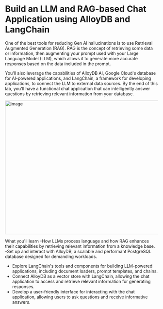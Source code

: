 # Build an LLM and RAG-based Chat Application using AlloyDB and LangChain

One of the best tools for reducing Gen AI hallucinations is to use Retrieval Augmented Generation (RAG). RAG is the concept of retrieving some data or information, then augmenting your prompt used with your Large Language Model (LLM), which allows it to generate more accurate responses based on the data included in the prompt.

You'll also leverage the capabilities of AlloyDB AI, Google Cloud's database for AI-powered applications, and LangChain, a framework for developing applications, to connect the LLM to external data sources. By the end of this lab, you'll have a functional chat application that can intelligently answer questions by retrieving relevant information from your database.

<img width="1080" height="440" alt="image" src="https://github.com/user-attachments/assets/3bb96e6a-afaa-4e6e-80a0-a7f111e936f1" />


What you'll learn
-How LLMs process language and how RAG enhances their capabilities by retrieving relevant information from a knowledge base.
-Set up and interact with AlloyDB, a scalable and performant PostgreSQL database designed for demanding workloads.
- Explore LangChain's tools and components for building LLM-powered applications, including document loaders, prompt templates, and chains.
- Connect AlloyDB as a vector store with LangChain, allowing the chat application to access and retrieve relevant information for generating responses.
- Develop a user-friendly interface for interacting with the chat application, allowing users to ask questions and receive informative answers.

